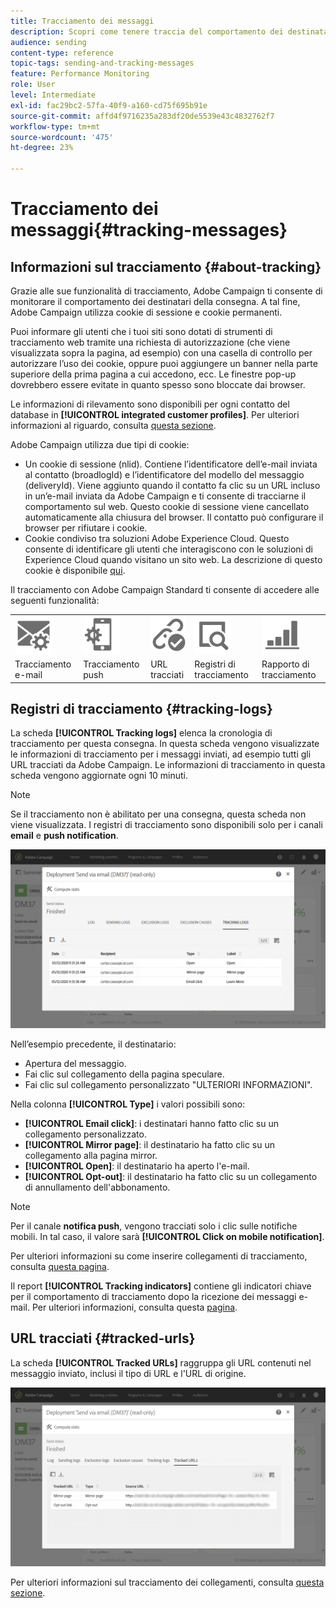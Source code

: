 ```yaml
---
title: Tracciamento dei messaggi
description: Scopri come tenere traccia del comportamento dei destinatari della consegna.
audience: sending
content-type: reference
topic-tags: sending-and-tracking-messages
feature: Performance Monitoring
role: User
level: Intermediate
exl-id: fac29bc2-57fa-40f9-a160-cd75f695b91e
source-git-commit: affd4f9716235a283df20de5539e43c4832762f7
workflow-type: tm+mt
source-wordcount: '475'
ht-degree: 23%

---
```


# Tracciamento dei messaggi{#tracking-messages}

## Informazioni sul tracciamento {#about-tracking}

Grazie alle sue funzionalità di tracciamento, Adobe Campaign ti consente di monitorare il comportamento dei destinatari della consegna. A tal fine, Adobe Campaign utilizza cookie di sessione e cookie permanenti.

Puoi informare gli utenti che i tuoi siti sono dotati di strumenti di tracciamento web tramite una richiesta di autorizzazione (che viene visualizzata sopra la pagina, ad esempio) con una casella di controllo per autorizzare l’uso dei cookie, oppure puoi aggiungere un banner nella parte superiore della prima pagina a cui accedono, ecc. Le finestre pop-up dovrebbero essere evitate in quanto spesso sono bloccate dai browser.

Le informazioni di rilevamento sono disponibili per ogni contatto del database in **[!UICONTROL integrated customer profiles]**. Per ulteriori informazioni al riguardo, consulta [questa sezione](../../audiences/using/integrated-customer-profile.md).

 Adobe Campaign utilizza due tipi di cookie:

* Un cookie di sessione (nlid). Contiene l’identificatore dell’e-mail inviata al contatto (broadlogId) e l’identificatore del modello del messaggio (deliveryId). Viene aggiunto quando il contatto fa clic su un URL incluso in un’e-mail inviata da Adobe Campaign e ti consente di tracciarne il comportamento sul web. Questo cookie di sessione viene cancellato automaticamente alla chiusura del browser. Il contatto può configurare il browser per rifiutare i cookie.
* Cookie condiviso tra soluzioni Adobe Experience Cloud. Questo consente di identificare gli utenti che interagiscono con le soluzioni di Experience Cloud quando visitano un sito web. La descrizione di questo cookie è disponibile [qui](https://experienceleague.adobe.com/docs/core-services/interface/ec-cookies/cookies-mc.html?lang=it).

Il tracciamento con Adobe Campaign Standard ti consente di accedere alle seguenti funzionalità:

<table>
<tr>
    <td valign="top">
        <a href="../../administration/using/configuring-email-channel.md#tracking-parameters"><img width="60px" alt="condizioni" src="assets/icon_email_parameters.png"/></a>
    </td>
    <td valign="top">
        <a href="../../administration/using/push-tracking.md"><img width="60px" alt="condizioni" src="assets/icon_push_parameters.png"/></a>
    </td>
    <td valign="top">
        <a href="../../designing/using/links.md#about-tracked-urls"><img width="60px" alt="condizioni" src="assets/icon_url.png"/></a>
    </td>
        <td valign="top">
          <a href="../../sending/using/tracking-messages.md#tracking-logs"><img width="60px" alt="condizioni" src="assets/icon_log.png"/></a>
    </td>
    </td>
    <td valign="top">
          <a href="../../reporting/using/tracking-indicators.md"><img width="60px" alt="condizioni" src="assets/icon_report.png"/></a>
</tr>
<tr>
<td>Tracciamento e-mail</td>
<td>Tracciamento push</td>
<td>URL tracciati</td>
<td>Registri di tracciamento</td>
<td>Rapporto di tracciamento</td>
</tr>
</table>

## Registri di tracciamento {#tracking-logs}

La scheda **[!UICONTROL Tracking logs]** elenca la cronologia di tracciamento per questa consegna. In questa scheda vengono visualizzate le informazioni di tracciamento per i messaggi inviati, ad esempio tutti gli URL tracciati da Adobe Campaign. Le informazioni di tracciamento in questa scheda vengono aggiornate ogni 10 minuti.

>[!NOTE]
>
>Se il tracciamento non è abilitato per una consegna, questa scheda non viene visualizzata. I registri di tracciamento sono disponibili solo per i canali **email** e **push notification**.

![](assets/tracking_logs.png)

Nell’esempio precedente, il destinatario:

* Apertura del messaggio.
* Fai clic sul collegamento della pagina speculare.
* Fai clic sul collegamento personalizzato &quot;ULTERIORI INFORMAZIONI&quot;.

Nella colonna **[!UICONTROL Type]** i valori possibili sono:

* **[!UICONTROL Email click]**: i destinatari hanno fatto clic su un collegamento personalizzato.
* **[!UICONTROL Mirror page]**: il destinatario ha fatto clic su un collegamento alla pagina mirror.
* **[!UICONTROL Open]**: il destinatario ha aperto l&#39;e-mail.
* **[!UICONTROL Opt-out]**: il destinatario ha fatto clic su un collegamento di annullamento dell&#39;abbonamento.

>[!NOTE]
>
>Per il canale **notifica push**, vengono tracciati solo i clic sulle notifiche mobili. In tal caso, il valore sarà **[!UICONTROL Click on mobile notification]**.

Per ulteriori informazioni su come inserire collegamenti di tracciamento, consulta [questa pagina](../../designing/using/links.md#inserting-a-link).

Il report **[!UICONTROL Tracking indicators]** contiene gli indicatori chiave per il comportamento di tracciamento dopo la ricezione dei messaggi e-mail. Per ulteriori informazioni, consulta questa [pagina](../../reporting/using/tracking-indicators.md).

## URL tracciati {#tracked-urls}

La scheda **[!UICONTROL Tracked URLs]** raggruppa gli URL contenuti nel messaggio inviato, inclusi il tipo di URL e l&#39;URL di origine.

![](assets/sending_delivery6.png)

Per ulteriori informazioni sul tracciamento dei collegamenti, consulta [questa sezione](../../designing/using/links.md#about-tracked-urls).

